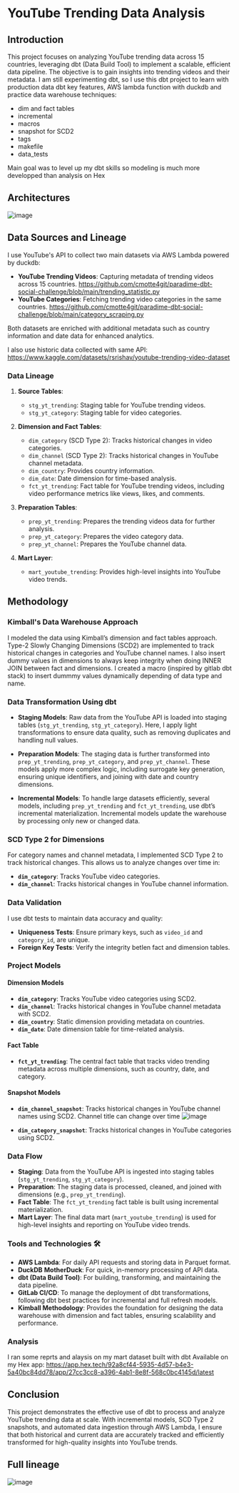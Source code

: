 # YouTube Trending Data Analysis

## Introduction
This project focuses on analyzing YouTube trending data across 15 countries, leveraging dbt (Data Build Tool) to implement a scalable, efficient data pipeline. The objective is to gain insights into trending videos and their metadata.
I am still experimenting dbt, so I use this dbt project to learn with production data dbt key features, AWS lambda function with duckdb and practice data warehouse techniques:
- dim and fact tables
- incremental
- macros
- snapshot for SCD2
- tags
- makefile
- data_tests
  
Main goal was to level up my dbt skills so modeling is much more developped than analysis on Hex

## Architectures
![image](https://github.com/user-attachments/assets/3d3929c7-080d-47d1-ba91-a6b8802913f2)


## Data Sources and Lineage
I use YouTube's API to collect two main datasets via AWS Lambda powered by duckdb:

- **YouTube Trending Videos**: Capturing metadata of trending videos across 15 countries.
https://github.com/cmotte4git/paradime-dbt-social-challenge/blob/main/trending_statistic.py
- **YouTube Categories**: Fetching trending video categories in the same countries.
https://github.com/cmotte4git/paradime-dbt-social-challenge/blob/main/category_scraping.py

Both datasets are enriched with additional metadata such as country information and date data for enhanced analytics.

I also use historic data collected with same API: https://www.kaggle.com/datasets/rsrishav/youtube-trending-video-dataset

### Data Lineage
1. **Source Tables**:
   - `stg_yt_trending`: Staging table for YouTube trending videos.
   - `stg_yt_category`: Staging table for video categories.

2. **Dimension and Fact Tables**:
   - `dim_category` (SCD Type 2): Tracks historical changes in video categories.
   - `dim_channel` (SCD Type 2): Tracks historical changes in YouTube channel metadata.
   - `dim_country`: Provides country information.
   - `dim_date`: Date dimension for time-based analysis.
   - `fct_yt_trending`: Fact table for YouTube trending videos, including video performance metrics like views, likes, and comments.

3. **Preparation Tables**:
   - `prep_yt_trending`: Prepares the trending videos data for further analysis.
   - `prep_yt_category`: Prepares the video category data.
   - `prep_yt_channel`: Prepares the YouTube channel data.

4. **Mart Layer**:
   - `mart_youtube_trending`: Provides high-level insights into YouTube video trends.

## Methodology

### Kimball's Data Warehouse Approach
I modeled the data using Kimball’s dimension and fact tables approach. Type-2 Slowly Changing Dimensions (SCD2) are implemented to track historical changes in categories and YouTube channel names.
I also insert dummy values in dimensions to always keep integrity when doing INNER JOIN between fact and dimensions. I created a macro (inspired by gitlab dbt stack) to insert dummmy values dynamically depending of data type and name.

### Data Transformation Using dbt
- **Staging Models**: Raw data from the YouTube API is loaded into staging tables (`stg_yt_trending`, `stg_yt_category`). Here, I apply light transformations to ensure data quality, such as removing duplicates and handling null values.

- **Preparation Models**: The staging data is further transformed into `prep_yt_trending`, `prep_yt_category`, and `prep_yt_channel`. These models apply more complex logic, including surrogate key generation, ensuring unique identifiers, and joining with date and country dimensions.

- **Incremental Models**: To handle large datasets efficiently, several models, including `prep_yt_trending` and `fct_yt_trending`, use dbt’s incremental materialization. Incremental models update the warehouse by processing only new or changed data.


### SCD Type 2 for Dimensions
For category names and channel metadata, I implemented SCD Type 2 to track historical changes. This allows us to analyze changes over time in:
- **`dim_category`**: Tracks YouTube video categories.
- **`dim_channel`**: Tracks historical changes in YouTube channel information.

### Data Validation
I use dbt tests to maintain data accuracy and quality:
- **Uniqueness Tests**: Ensure primary keys, such as `video_id` and `category_id`, are unique.
- **Foreign Key Tests**: Verify the integrity betIen fact and dimension tables.

### Project Models

#### Dimension Models
- **`dim_category`**: Tracks YouTube video categories using SCD2.
- **`dim_channel`**: Tracks historical changes in YouTube channel metadata with SCD2.
- **`dim_country`**: Static dimension providing metadata on countries.
- **`dim_date`**: Date dimension table for time-related analysis.

#### Fact Table
- **`fct_yt_trending`**: The central fact table that tracks video trending metadata across multiple dimensions, such as country, date, and category.

#### Snapshot Models
- **`dim_channel_snapshot`**: Tracks historical changes in YouTube channel names using SCD2.
  Channel title can change over time
  ![image](https://github.com/user-attachments/assets/22ca13c9-6367-42a3-9641-381ed2e53cd6)

- **`dim_category_snapshot`**: Tracks historical changes in YouTube categories using SCD2.


### Data Flow
- **Staging**: Data from the YouTube API is ingested into staging tables (`stg_yt_trending`, `stg_yt_category`).
- **Preparation**: The staging data is processed, cleaned, and joined with dimensions (e.g., `prep_yt_trending`).
- **Fact Table**: The `fct_yt_trending` fact table is built using incremental materialization.
- **Mart Layer**: The final data mart (`mart_youtube_trending`) is used for high-level insights and reporting on YouTube video trends.

### Tools and Technologies 🛠️
- **AWS Lambda**: For daily API requests and storing data in Parquet format.
- **DuckDB** **MotherDuck**: For quick, in-memory processing of API data.
- **dbt (Data Build Tool)**: For building, transforming, and maintaining the data pipeline.
- **GitLab CI/CD**: To manage the deployment of dbt transformations, following dbt best practices for incremental and full refresh models.
- **Kimball Methodology**: Provides the foundation for designing the data warehouse with dimension and fact tables, ensuring scalability and performance.

### Analysis

I ran some reprts and alaysis on my mart dataset built with dbt
Available on my Hex app: https://app.hex.tech/92a8cf44-5935-4d57-b4e3-5a40bc84dd78/app/27cc3cc8-a396-4ab1-8e8f-568c0bc4145d/latest


## Conclusion
This project demonstrates the effective use of dbt to process and analyze YouTube trending data at scale. With incremental models, SCD Type 2 snapshots, and automated data ingestion through AWS Lambda, I ensure that both historical and current data are accurately tracked and efficiently transformed for high-quality insights into YouTube trends.

## Full lineage

![image](https://github.com/user-attachments/assets/b213aeae-c9ed-4c47-97b2-718d5334a21f)

